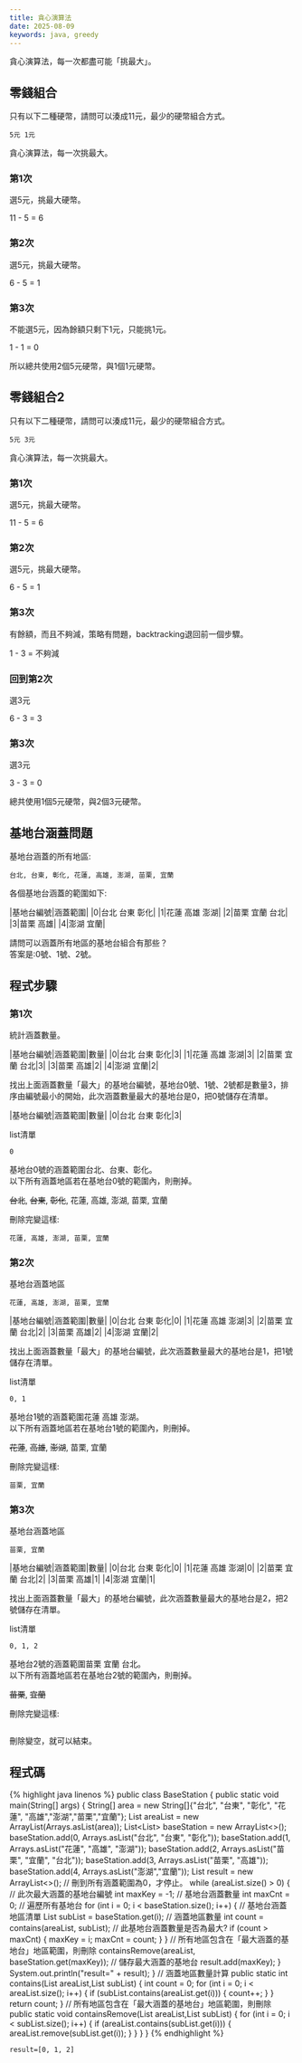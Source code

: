 ```yaml
---
title: 貪心演算法
date: 2025-08-09
keywords: java, greedy
---
```

貪心演算法，每一次都盡可能「挑最大」。<br>

## 零錢組合
只有以下二種硬幣，請問可以湊成11元，最少的硬幣組合方式。
```
5元 1元
```

貪心演算法，每一次挑最大。
### 第1次
選5元，挑最大硬幣。

11 - 5 = 6

### 第2次
選5元，挑最大硬幣。

6 - 5 = 1

### 第3次
不能選5元，因為餘額只剩下1元，只能挑1元。

1 - 1 = 0

所以總共使用2個5元硬幣，與1個1元硬幣。

## 零錢組合2
只有以下二種硬幣，請問可以湊成11元，最少的硬幣組合方式。
```
5元 3元
```

貪心演算法，每一次挑最大。
### 第1次
選5元，挑最大硬幣。

11 - 5 = 6

### 第2次
選5元，挑最大硬幣。

6 - 5 = 1

### 第3次
有餘額，而且不夠減，策略有問題，backtracking退回前一個步驟。

1 - 3 = 不夠減

### 回到第2次
選3元

6 - 3 = 3

### 第3次
選3元

3 - 3 = 0

總共使用1個5元硬幣，與2個3元硬幣。

## 基地台涵蓋問題
基地台涵蓋的所有地區:<br>
```
台北, 台東, 彰化, 花蓮, 高雄, 澎湖, 苗栗, 宜蘭
```

各個基地台涵蓋的範圍如下:

|基地台編號|涵蓋範圍|
|0|台北 台東 彰化|
|1|花蓮 高雄 澎湖|
|2|苗栗 宜蘭 台北|
|3|苗栗 高雄|
|4|澎湖 宜蘭|

請問可以涵蓋所有地區的基地台組合有那些？<br>
答案是:0號、1號、2號。<br>

## 程式步驟
### 第1次
統計涵蓋數量。

|基地台編號|涵蓋範圍|數量|
|0|台北 台東 彰化|3|
|1|花蓮 高雄 澎湖|3|
|2|苗栗 宜蘭 台北|3|
|3|苗栗 高雄|2|
|4|澎湖 宜蘭|2|

找出上面涵蓋數量「最大」的基地台編號，基地台0號、1號、2號都是數量3，排序由編號最小的開始，此次涵蓋數量最大的基地台是0，把0號儲存在清單。<br>

|基地台編號|涵蓋範圍|數量|
|0|台北 台東 彰化|3|

list清單
```
0
```

基地台0號的涵蓋範圍台北、台東、彰化。<br>
以下所有涵蓋地區若在基地台0號的範圍內，則刪掉。<br>

~~台北~~, ~~台東~~, ~~彰化~~, 花蓮, 高雄, 澎湖, 苗栗, 宜蘭


刪除完變這樣:
```
花蓮, 高雄, 澎湖, 苗栗, 宜蘭
```

### 第2次
基地台涵蓋地區
```
花蓮, 高雄, 澎湖, 苗栗, 宜蘭
```

|基地台編號|涵蓋範圍|數量|
|0|台北 台東 彰化|0|
|1|花蓮 高雄 澎湖|3|
|2|苗栗 宜蘭 台北|2|
|3|苗栗 高雄|2|
|4|澎湖 宜蘭|2|

找出上面涵蓋數量「最大」的基地台編號，此次涵蓋數量最大的基地台是1，把1號儲存在清單。<br>

list清單
```
0, 1
```

基地台1號的涵蓋範圍花蓮 高雄 澎湖。<br>
以下所有涵蓋地區若在基地台1號的範圍內，則刪掉。<br>

~~花蓮~~, ~~高雄~~, ~~澎湖~~, 苗栗, 宜蘭


刪除完變這樣:
```
苗栗, 宜蘭
```

### 第3次
基地台涵蓋地區
```
苗栗, 宜蘭
```

|基地台編號|涵蓋範圍|數量|
|0|台北 台東 彰化|0|
|1|花蓮 高雄 澎湖|0|
|2|苗栗 宜蘭 台北|2|
|3|苗栗 高雄|1|
|4|澎湖 宜蘭|1|

找出上面涵蓋數量「最大」的基地台編號，此次涵蓋數量最大的基地台是2，把2號儲存在清單。<br>

list清單
```
0, 1, 2
```

基地台2號的涵蓋範圍苗栗 宜蘭 台北。<br>
以下所有涵蓋地區若在基地台2號的範圍內，則刪掉。<br>

~~苗栗~~, ~~宜蘭~~


刪除完變這樣:
```

```

刪除變空，就可以結束。

## 程式碼
{% highlight java linenos %}
public class BaseStation {
  public static void main(String[] args) {
    String[] area = new String[]{"台北", "台東", "彰化", "花蓮", "高雄","澎湖","苗栗","宜蘭"};
    List areaList = new ArrayList(Arrays.asList(area));
    List<List<String>> baseStation = new ArrayList<>();
    baseStation.add(0, Arrays.asList("台北", "台東", "彰化"));
    baseStation.add(1, Arrays.asList("花蓮", "高雄", "澎湖"));
    baseStation.add(2, Arrays.asList("苗栗", "宜蘭", "台北"));
    baseStation.add(3, Arrays.asList("苗栗", "高雄"));
    baseStation.add(4, Arrays.asList("澎湖","宜蘭"));
    List<Integer> result = new ArrayList<>();
    // 刪到所有涵蓋範圍為0，才停止。
    while (areaList.size() > 0) {
      // 此次最大涵蓋的基地台編號
      int maxKey = -1;
      // 基地台涵蓋數量
      int maxCnt = 0;
      // 遍歷所有基地台
      for (int i = 0; i < baseStation.size(); i++) {
        // 基地台涵蓋地區清單
        List subList = baseStation.get(i);
        // 涵蓋地區數量
        int count = contains(areaList, subList);
        // 此基地台涵蓋數量是否為最大?
        if (count > maxCnt) {
          maxKey = i;
          maxCnt = count;
        }
      }
      // 所有地區包含在「最大涵蓋的基地台」地區範圍，則刪除
      containsRemove(areaList, baseStation.get(maxKey));
      // 儲存最大涵蓋的基地台
      result.add(maxKey);
    }
    System.out.println("result=" + result);
  }
  // 涵蓋地區數量計算
  public static int contains(List<String> areaList,List<String> subList) {
    int count = 0;
    for (int i = 0; i < areaList.size(); i++) {
      if (subList.contains(areaList.get(i))) {
        count++;
      }
    }
    return count;
  }
  // 所有地區包含在「最大涵蓋的基地台」地區範圍，則刪除
  public static void containsRemove(List<String> areaList,List<String> subList) {
    for (int i = 0; i < subList.size(); i++) {
      if (areaList.contains(subList.get(i))) {
        areaList.remove(subList.get(i));
      }
    }
  }
}
{% endhighlight %}
```
result=[0, 1, 2]
```


